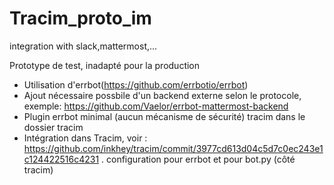 # Tracim_proto_im

integration with slack,mattermost,...

Prototype de test, inadapté pour la production

- Utilisation d'errbot(https://github.com/errbotio/errbot)
- Ajout nécessaire possbile d'un backend externe selon le protocole, exemple: https://github.com/Vaelor/errbot-mattermost-backend
- Plugin errbot minimal (aucun mécanisme de sécurité) tracim dans le dossier tracim
- Intégration dans Tracim, voir : https://github.com/inkhey/tracim/commit/3977cd613d04c5d7c0ec243e1c124422516c4231 . configuration pour errbot et pour bot.py (côté tracim)

